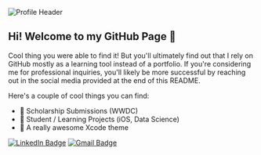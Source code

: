 ![Profile Header](https://u.cubeupload.com/gabrieldluca/githubheader.png)
## Hi! Welcome to my GitHub Page 👋

Cool thing you were able to find it! But you'll ultimately find out that I rely on GitHub mostly as a learning tool instead of a portfolio. If you're considering me for professional inquiries, you'll likely be more successful by reaching out in the social media provided at the end of this README.

Here's a couple of cool things you can find:
- 🦄 Scholarship Submissions (WWDC)
- 🎒 Student / Learning Projects (iOS, Data Science)
- 🎨 A really awesome Xcode theme

[![LinkedIn Badge](https://img.shields.io/badge/LinkedIn-0077B5?style=for-the-badge&logo=linkedin&logoColor=white)](https://www.linkedin.com/in/gabriel-dluca/)
[![Gmail Badge](https://img.shields.io/badge/Gmail-D14836?style=for-the-badge&logo=gmail&logoColor=white)](mailto:dluca.dev@gmail.com)

